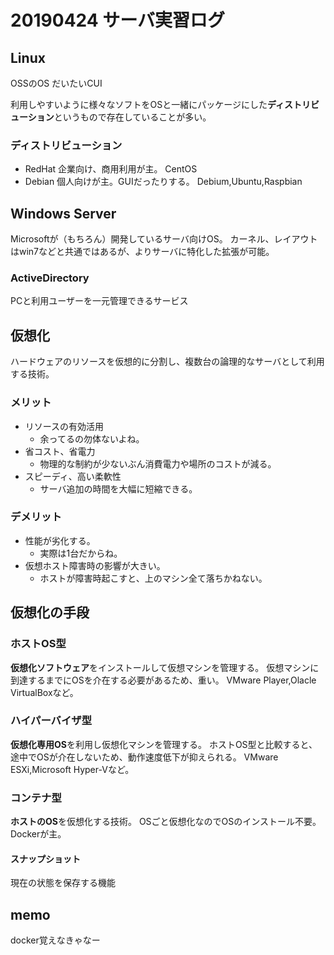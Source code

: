 # 20190424 サーバ実習ログ

## Linux
OSSのOS
だいたいCUI

利用しやすいように様々なソフトをOSと一緒にパッケージにした**ディストリビューション**というもので存在していることが多い。

### ディストリビューション

- RedHat
    企業向け、商用利用が主。
    CentOS
- Debian
    個人向けが主。GUIだったりする。
    Debium,Ubuntu,Raspbian
    
## Windows Server
Microsoftが（もちろん）開発しているサーバ向けOS。
カーネル、レイアウトはwin7などと共通ではあるが、よりサーバに特化した拡張が可能。

### ActiveDirectory
PCと利用ユーザーを一元管理できるサービス

## 仮想化
ハードウェアのリソースを仮想的に分割し、複数台の論理的なサーバとして利用する技術。

### メリット
- リソースの有効活用
    - 余ってるの勿体ないよね。
- 省コスト、省電力
    - 物理的な制約が少ないぶん消費電力や場所のコストが減る。
- スピーディ、高い柔軟性
    - サーバ追加の時間を大幅に短縮できる。

### デメリット
- 性能が劣化する。
    - 実際は1台だからね。
- 仮想ホスト障害時の影響が大きい。
    - ホストが障害時起こすと、上のマシン全て落ちかねない。

## 仮想化の手段

### ホストOS型
**仮想化ソフトウェア**をインストールして仮想マシンを管理する。
仮想マシンに到達するまでにOSを介在する必要があるため、重い。
VMware Player,Olacle VirtualBoxなど。
### ハイパーバイザ型
**仮想化専用OS**を利用し仮想化マシンを管理する。
ホストOS型と比較すると、途中でOSが介在しないため、動作速度低下が抑えられる。
VMware ESXi,Microsoft Hyper-Vなど。
### コンテナ型
**ホストのOS**を仮想化する技術。
OSごと仮想化なのでOSのインストール不要。
Dockerが主。

#### スナップショット
現在の状態を保存する機能


## memo
docker覚えなきゃなー